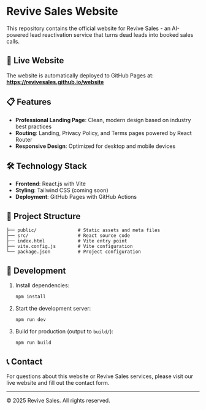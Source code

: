 # Revive Sales Website

This repository contains the official website for Revive Sales - an AI-powered lead reactivation service that turns dead leads into booked sales calls.

## 🚀 Live Website

The website is automatically deployed to GitHub Pages at: **https://revivesales.github.io/website**

## 📋 Features

- **Professional Landing Page**: Clean, modern design based on industry best practices
- **Routing**: Landing, Privacy Policy, and Terms pages powered by React Router
- **Responsive Design**: Optimized for desktop and mobile devices

## 🛠 Technology Stack

- **Frontend**: React.js with Vite
- **Styling**: Tailwind CSS (coming soon)
- **Deployment**: GitHub Pages with GitHub Actions

## 📁 Project Structure

```
├── public/               # Static assets and meta files
├── src/                  # React source code
├── index.html            # Vite entry point
├── vite.config.js        # Vite configuration
└── package.json          # Project configuration
```

## 🔧 Development

1. Install dependencies:
   ```bash
   npm install
   ```
2. Start the development server:
   ```bash
   npm run dev
   ```
3. Build for production (output to `build/`):
   ```bash
   npm run build
   ```

## 📞 Contact

For questions about this website or Revive Sales services, please visit our live website and fill out the contact form.

---

© 2025 Revive Sales. All rights reserved.
